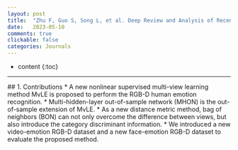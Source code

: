 ```yaml
---
layout: post
title:  "Zhu F, Guo S, Song L, et al. Deep Review and Analysis of Recent NeRFs[J]. APSIPA Transactions on Signal and Information Processing, 2023, 12(1)."
date:   2023-05-10
comments: true
clickable: false
categories: Journals
---
```


* content
{:toc}

<hr>
## 1. Contributions
* A new nonlinear supervised multi-view learning method MvLE is proposed to perform the RGB-D human emotion recognition. 
* Multi-hidden-layer out-of-sample network (MHON) is the out-of-sample extension of MvLE. 
* As a new distance metric method, bag of neighbors (BON) can not only overcome the difference between views, but also introduce the category discriminant information. 
* We introduced a new video-emotion RGB-D dataset and a new face-emotion RGB-D dataset to evaluate the proposed method. 
